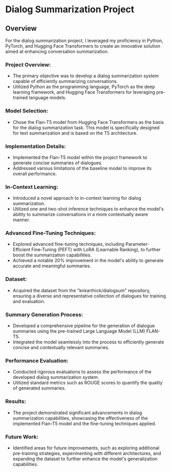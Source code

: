 # Dialog Summarization Project

## Overview

For the dialog summarization project, I leveraged my proficiency in Python, PyTorch, and Hugging Face Transformers to create an innovative solution aimed at enhancing conversation summarization.

### Project Overview:

- The primary objective was to develop a dialog summarization system capable of efficiently summarizing conversations.
- Utilized Python as the programming language, PyTorch as the deep learning framework, and Hugging Face Transformers for leveraging pre-trained language models.

### Model Selection:

- Chose the Flan-T5 model from Hugging Face Transformers as the basis for the dialog summarization task. This model is specifically designed for text summarization and is based on the T5 architecture.

### Implementation Details:

- Implemented the Flan-T5 model within the project framework to generate concise summaries of dialogues.
- Addressed various limitations of the baseline model to improve its overall performance.

### In-Context Learning:

- Introduced a novel approach to in-context learning for dialog summarization.
- Utilized one and two-shot inference techniques to enhance the model's ability to summarize conversations in a more contextually aware manner.

### Advanced Fine-Tuning Techniques:

- Explored advanced fine-tuning techniques, including Parameter-Efficient Fine-Tuning (PEFT) with LoRA (Learnable Ranking), to further boost the summarization capabilities.
- Achieved a notable 20% improvement in the model's ability to generate accurate and meaningful summaries.

### Dataset:

- Acquired the dataset from the "knkarthick/dialogsum" repository, ensuring a diverse and representative collection of dialogues for training and evaluation.

### Summary Generation Process:

- Developed a comprehensive pipeline for the generation of dialogue summaries using the pre-trained Large Language Model (LLM) FLAN-T5.
- Integrated the model seamlessly into the process to efficiently generate concise and contextually relevant summaries.

### Performance Evaluation:

- Conducted rigorous evaluations to assess the performance of the developed dialog summarization system.
- Utilized standard metrics such as ROUGE scores to quantify the quality of generated summaries.

### Results:

- The project demonstrated significant advancements in dialog summarization capabilities, showcasing the effectiveness of the implemented Flan-T5 model and the fine-tuning techniques applied.

### Future Work:

- Identified areas for future improvements, such as exploring additional pre-training strategies, experimenting with different architectures, and expanding the dataset to further enhance the model's generalization capabilities.


